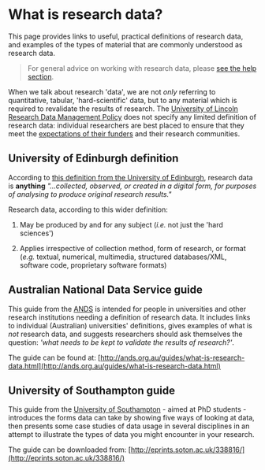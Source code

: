 # What is research data?

This page provides links to useful, practical definitions of research data, and examples of the types of material that are commonly understood as research data.

> For general advice on working with research data, please [see the help section](https://orbital.lincoln.ac.uk/training-help).

When we talk about research 'data', we are not *only* referring to quantitative, tabular, 'hard-scientific' data, but to any material which is required to revalidate the results of research. The [University of Lincoln Research Data Management Policy](https://orbital.lincoln.ac.uk/rdm-policy) does not specify any limited definition of research data: individual researchers are best placed to ensure that they meet the [expectations of their funders](https://orbital.lincoln.ac.uk/training-policies) and their research communities.

## University of Edinburgh definition

According to [this definition from the University of Edinburgh](http://www.ed.ac.uk/schools-departments/information-services/services/research-support/data-library/data-repository/definitions), research data is **anything** *"...collected, observed, or created in a digital form, for purposes of analysing to produce original research results."*

Research data, according to this wider definition:

1. May be produced by and for any subject (*i.e.* not just the 'hard sciences')

2. Applies irrespective of collection method, form of research, or format (*e.g.* textual, numerical, multimedia, structured databases/XML, software code, proprietary software formats)
    
## Australian National Data Service guide

This guide from the [ANDS](http://ands.org.au/) is intended for people in universities and other research institutions needing a definition of research data. It includes links to individual (Australian) universities' definitions, gives examples of what is *not* research data, and suggests researchers should ask themselves the question: *'what needs to be kept to validate the results of research?'*.

The guide can be found at: [http://ands.org.au/guides/what-is-research-data.html](http://ands.org.au/guides/what-is-research-data.html)

## University of Southampton guide

This guide from the [University of Southampton](http://www.soton.ac.uk/) - aimed at PhD students -  introduces the forms data can take by showing five ways of looking at data, then presents some case studies of data usage in several disciplines in an attempt to illustrate the types of data you might encounter in your research.

The guide can be downloaded from: [http://eprints.soton.ac.uk/338816/](http://eprints.soton.ac.uk/338816/)